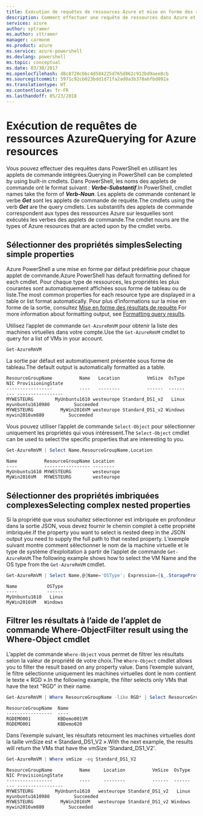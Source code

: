 ```yaml
---
title: Exécution de requêtes de ressources Azure et mise en forme des résultats | Microsoft Docs
description: Comment effectuer une requête de ressources dans Azure et mettre en forme les résultats.
services: azure
author: sptramer
ms.author: sttramer
manager: carmonm
ms.product: azure
ms.service: azure-powershell
ms.devlang: powershell
ms.topic: conceptual
ms.date: 03/30/2017
ms.openlocfilehash: d8c8720cbbc4d584225d765d862c912bd9aee8cb
ms.sourcegitcommit: 5971c92cb023bdd1d71fa2ad0a3b378abfbd092a
ms.translationtype: HT
ms.contentlocale: fr-FR
ms.lasthandoff: 05/23/2018
---
```

# <a name="querying-for-azure-resources"></a><span data-ttu-id="ebd7c-103">Exécution de requêtes de ressources Azure</span><span class="sxs-lookup"><span data-stu-id="ebd7c-103">Querying for Azure resources</span></span>

<span data-ttu-id="ebd7c-104">Vous pouvez effectuer des requêtes dans PowerShell en utilisant les applets de commande intégrées.</span><span class="sxs-lookup"><span data-stu-id="ebd7c-104">Querying in PowerShell can be completed by using built-in cmdlets.</span></span> <span data-ttu-id="ebd7c-105">Dans PowerShell, les noms des applets de commande ont le format suivant : **_Verbe-Substantif_**.</span><span class="sxs-lookup"><span data-stu-id="ebd7c-105">In PowerShell, cmdlet names take the form of **_Verb-Noun_**.</span></span> <span data-ttu-id="ebd7c-106">Les applets de commande contenant le verbe **_Get_** sont les applets de commande de requête.</span><span class="sxs-lookup"><span data-stu-id="ebd7c-106">The cmdlets using the verb **_Get_** are the query cmdlets.</span></span> <span data-ttu-id="ebd7c-107">Les substantifs des applets de commande correspondent aux types des ressources Azure sur lesquelles sont exécutés les verbes des applets de commande.</span><span class="sxs-lookup"><span data-stu-id="ebd7c-107">The cmdlet nouns are the types of Azure resources that are acted upon by the cmdlet verbs.</span></span>


## <a name="selecting-simple-properties"></a><span data-ttu-id="ebd7c-108">Sélectionner des propriétés simples</span><span class="sxs-lookup"><span data-stu-id="ebd7c-108">Selecting simple properties</span></span>

<span data-ttu-id="ebd7c-109">Azure PowerShell a une mise en forme par défaut prédéfinie pour chaque applet de commande.</span><span class="sxs-lookup"><span data-stu-id="ebd7c-109">Azure PowerShell has default formatting defined for each cmdlet.</span></span> <span data-ttu-id="ebd7c-110">Pour chaque type de ressources, les propriétés les plus courantes sont automatiquement affichées sous forme de tableau ou de liste.</span><span class="sxs-lookup"><span data-stu-id="ebd7c-110">The most common properties for each resource type are displayed in a table or list format automatically.</span></span> <span data-ttu-id="ebd7c-111">Pour plus d’informations sur la mise en forme de la sortie, consultez [Mise en forme des résultats de requête](formatting-output.md).</span><span class="sxs-lookup"><span data-stu-id="ebd7c-111">For more information about formatting output, see [Formatting query results](formatting-output.md).</span></span>

<span data-ttu-id="ebd7c-112">Utilisez l’applet de commande `Get-AzureRmVM` pour obtenir la liste des machines virtuelles dans votre compte.</span><span class="sxs-lookup"><span data-stu-id="ebd7c-112">Use the `Get-AzureRmVM` cmdlet to query for a list of VMs in your account.</span></span>

```powershell
Get-AzureRmVM
```

<span data-ttu-id="ebd7c-113">La sortie par défaut est automatiquement présentée sous forme de tableau.</span><span class="sxs-lookup"><span data-stu-id="ebd7c-113">The default output is automatically formatted as a table.</span></span>

```
ResourceGroupName          Name   Location          VmSize  OsType              NIC ProvisioningState
-----------------          ----   --------          ------  ------              --- -----------------
MYWESTEURG        MyUnbuntu1610 westeurope Standard_DS1_v2   Linux myunbuntu1610980         Succeeded
MYWESTEURG          MyWin2016VM westeurope Standard_DS1_v2 Windows   mywin2016vm880         Succeeded
```

<span data-ttu-id="ebd7c-114">Vous pouvez utiliser l’applet de commande `Select-Object` pour sélectionner uniquement les propriétés qui vous intéressent.</span><span class="sxs-lookup"><span data-stu-id="ebd7c-114">The `Select-Object` cmdlet can be used to select the specific properties that are interesting to you.</span></span>

```powershell
Get-AzureRmVM | Select Name,ResourceGroupName,Location
```

```
Name          ResourceGroupName Location
----          ----------------- --------
MyUnbuntu1610 MYWESTEURG        westeurope
MyWin2016VM   MYWESTEURG        westeurope
```

## <a name="selecting-complex-nested-properties"></a><span data-ttu-id="ebd7c-115">Sélectionner des propriétés imbriquées complexes</span><span class="sxs-lookup"><span data-stu-id="ebd7c-115">Selecting complex nested properties</span></span>

<span data-ttu-id="ebd7c-116">Si la propriété que vous souhaitez sélectionner est imbriquée en profondeur dans la sortie JSON, vous devez fournir le chemin complet à cette propriété imbriquée.</span><span class="sxs-lookup"><span data-stu-id="ebd7c-116">If the property you want to select is nested deep in the JSON output you need to supply the full path to that nested property.</span></span> <span data-ttu-id="ebd7c-117">L’exemple suivant montre comment sélectionner le nom de la machine virtuelle et le type de système d’exploitation à partir de l’applet de commande `Get-AzureRmVM`.</span><span class="sxs-lookup"><span data-stu-id="ebd7c-117">The following example shows how to select the VM Name and the OS type from the `Get-AzureRmVM` cmdlet.</span></span>

```powershell
Get-AzureRmVM | Select Name,@{Name='OSType'; Expression={$_.StorageProfile.OSDisk.OSType}}
```

```
Name           OSType
----           ------
MyUnbuntu1610   Linux
MyWin2016VM   Windows
```

## <a name="filter-result-using-the-where-object-cmdlet"></a><span data-ttu-id="ebd7c-118">Filtrer les résultats à l’aide de l’applet de commande Where-Object</span><span class="sxs-lookup"><span data-stu-id="ebd7c-118">Filter result using the Where-Object cmdlet</span></span>

<span data-ttu-id="ebd7c-119">L’applet de commande `Where-Object` vous permet de filtrer les résultats selon la valeur de propriété de votre choix.</span><span class="sxs-lookup"><span data-stu-id="ebd7c-119">The `Where-Object` cmdlet allows you to filter the result based on any property value.</span></span> <span data-ttu-id="ebd7c-120">Dans l’exemple suivant, le filtre sélectionne uniquement les machines virtuelles dont le nom contient le texte « RGD ».</span><span class="sxs-lookup"><span data-stu-id="ebd7c-120">In the following example, the filter selects only VMs that have the text "RGD" in their name.</span></span>

```powershell
Get-AzureRmVM | Where ResourceGroupName -like RGD* | Select ResourceGroupName,Name
```

```
ResourceGroupName  Name
-----------------  ----
RGDEMO001          KBDemo001VM
RGDEMO001          KBDemo020
```

<span data-ttu-id="ebd7c-121">Dans l’exemple suivant, les résultats retournent les machines virtuelles dont la taille vmSize est « Standard_DS1_V2 ».</span><span class="sxs-lookup"><span data-stu-id="ebd7c-121">With the next example, the results will return the VMs that have the vmSize 'Standard_DS1_V2'.</span></span>

```powershell
Get-AzureRmVM | Where vmSize -eq Standard_DS1_V2
```

```
ResourceGroupName          Name     Location          VmSize  OsType              NIC ProvisioningState
-----------------          ----     --------          ------  ------              --- -----------------
MYWESTEURG        MyUnbuntu1610   westeurope Standard_DS1_v2   Linux myunbuntu1610980         Succeeded
MYWESTEURG          MyWin2016VM   westeurope Standard_DS1_v2 Windows   mywin2016vm880         Succeeded
```
